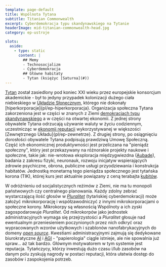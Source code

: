 ```yaml
---
template: page-default
title: Wspólnota Tytana
subtitle: Titanian Commonwealth
excerpt: Cyberdemokracja typu skandynawskiego na Tytanie
headerImage: mid-titanian-commonwealth-head.jpg
category: ep-ustroje

slots:
  aside:
    - type: static
      content: |
        ## Memy
        - Technosocjalizm
        - Cyberdemokracja
        ## Główne habitaty
        - Tytan (księżyc [Saturna](#))
---
```


[Tytan](http://pl.wikipedia.org/wiki/Tytan_%28ksi%C4%99%C5%BCyc%29) został zasiedlony pod koniec XXI wieku przez europejskie konsorcjum akademickie - był to jedyny przypadek kolonizacji dużego ciała niebieskiego w [Układzie Słonecznym]((#)), którego nie dokonały [hiperkorporacje]{pl/ep-hiperkorporacja}. Organizacja społeczna Tytana zakorzeniona jest w części w znanych z Ziemi [demokracjach typu skandynawskiego](http://en.wikipedia.org/wiki/Nordic_model) a w części na otwartej ekonomii. Z jednej strony obywatele Tytana odrzucają używanie waluty w życiu codziennym, uczestnicząc w [ekonomii reputacji](#) wykorzystywanej w większości [Zewnętrznego Układu]{pl/ep-zewnetrze}. Z drugiej strony, po osiągnięciu dorosłości obywatele Tytana podpisują prawdziwą Umowę Społeczną. Część ich ekonomicznej produktywności jest przeliczana na "pieniądz społeczny", który jest przekazywany na różnorakie projekty naukowe i społeczne, takie jak: nie-wrotowa eksploracja międzygwiezdna ([Aubade](#)), badania z zakresu fizyki, neuronauk, rozwoju inicjatyw wspierających zdrowie psychiczne, obrona, publiczne usługi przyodziewania i konstrukcja habitatów. Jednostką monetarną tego pieniądza społecznego jest tytańska korona (TIK), której kurs jest aktualnie powiązany z ceną terabajta [kubitów](#).

W odróżnieniu od socjalistycznych reżimów z Ziemi, nie ma tu monopoli państwowych czy centralnego planowania. Każdy zdolny zebrać wystarczającą ilość głosów w _[Pluralitet](#)_ (tytańskiej cyberdemokracji) może założyć mikrokorporację i współzawodniczyć z innymi mikrokorporacjami o społeczne korony. Mikrokorpy są własnością Wspólnoty a ich zyski zagospodarowuje _Pluralitet_. Od mikrokorpów jako jednostek administracyjnych wymaga się przejrzystości a _Pluralitet_ głosuje nad ewentualnym przeniesieniem poczynionych przez nich odkryć oraz wypracowanych wzorów użytkowych i szablonów nanofabrykacyjnych do domeny _[open source](http://en.wikipedia.org/wiki/Open_source)_. Kwestiami administracyjnymi zajmują się dedykowane biurokratyczne [AI](#) i [AGI](#) - "papierologia" ciągle istnieje, ale nie spowalnia już spraw... aż tak bardzo. Głównym motywatorem w tym systemie jest reputacja. Tytańczycy, którzy inwestują dużo czasu i/lub zasobów na danym polu zyskują nagrody w postaci reputacji, która ułatwia dostęp do zasobów i zaspokojenia potrzeb.

